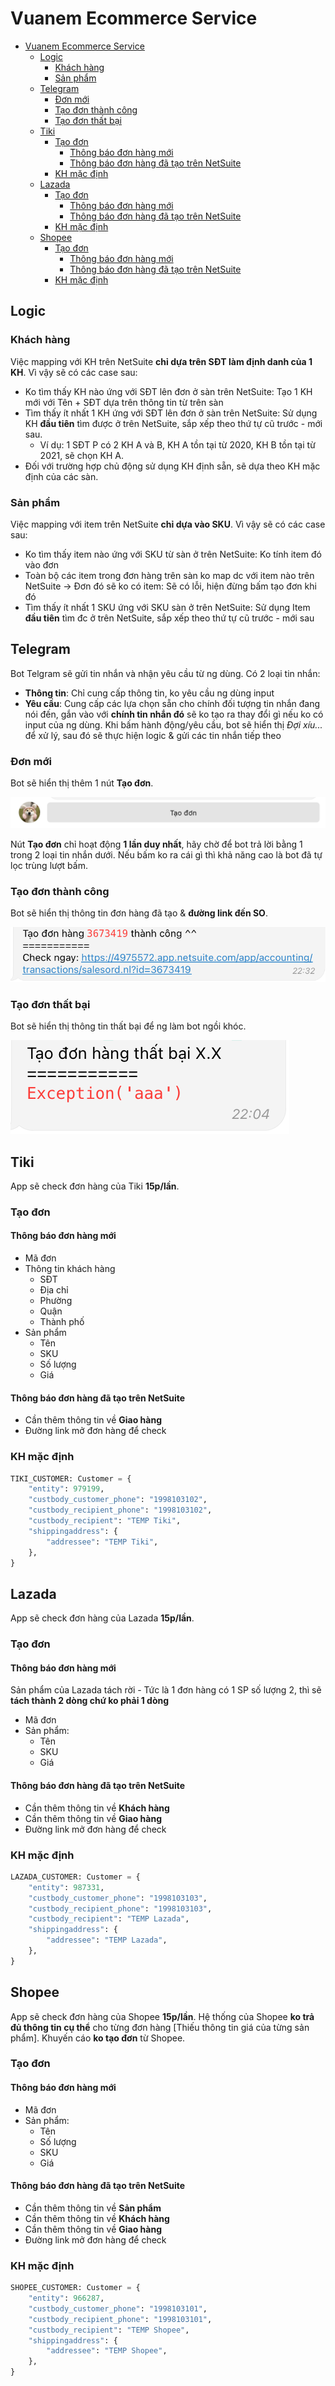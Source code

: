 # Vuanem Ecommerce Service

- [Vuanem Ecommerce Service](#vuanem-ecommerce-service)
  - [Logic](#logic)
    - [Khách hàng](#khách-hàng)
    - [Sản phẩm](#sản-phẩm)
  - [Telegram](#telegram)
    - [Đơn mới](#đơn-mới)
    - [Tạo đơn thành công](#tạo-đơn-thành-công)
    - [Tạo đơn thất bại](#tạo-đơn-thất-bại)
  - [Tiki](#tiki)
    - [Tạo đơn](#tạo-đơn)
      - [Thông báo đơn hàng mới](#thông-báo-đơn-hàng-mới)
      - [Thông báo đơn hàng đã tạo trên NetSuite](#thông-báo-đơn-hàng-đã-tạo-trên-netsuite)
    - [KH mặc định](#kh-mặc-định)
  - [Lazada](#lazada)
    - [Tạo đơn](#tạo-đơn-1)
      - [Thông báo đơn hàng mới](#thông-báo-đơn-hàng-mới-1)
      - [Thông báo đơn hàng đã tạo trên NetSuite](#thông-báo-đơn-hàng-đã-tạo-trên-netsuite-1)
    - [KH mặc định](#kh-mặc-định-1)
  - [Shopee](#shopee)
    - [Tạo đơn](#tạo-đơn-2)
      - [Thông báo đơn hàng mới](#thông-báo-đơn-hàng-mới-2)
      - [Thông báo đơn hàng đã tạo trên NetSuite](#thông-báo-đơn-hàng-đã-tạo-trên-netsuite-2)
    - [KH mặc định](#kh-mặc-định-2)

## Logic

### Khách hàng

Việc mapping với KH trên NetSuite **chỉ dựa trên SĐT làm định danh của 1 KH**. Vì vậy sẽ có các case sau:

- Ko tìm thấy KH nào ứng với SĐT lên đơn ở sàn trên NetSuite: Tạo 1 KH mới với Tên + SĐT dựa trên thông tin từ trên sàn
- Tìm thấy ít nhất 1 KH ứng với SĐT lên đơn ở sàn trên NetSuite: Sử dụng KH **đầu tiên** tìm được ở trên NetSuite, sắp xếp theo thứ tự cũ trước - mới sau.
  - Ví dụ: 1 SĐT P có 2 KH A và B, KH A tồn tại từ 2020, KH B tồn tại từ 2021, sẽ chọn KH A.
- Đối với trường hợp chủ động sử dụng KH định sẵn, sẽ dựa theo KH mặc định của các sàn.

### Sản phẩm

Việc mapping với item trên NetSuite **chỉ dựa vào SKU**. Vì vậy sẽ có các case sau:

- Ko tìm thấy item nào ứng với SKU từ sàn ở trên NetSuite: Ko tính item đó vào đơn
- Toàn bộ các item trong đơn hàng trên sàn ko map dc với item nào trên NetSuite -> Đơn đó sẽ ko có item: Sẽ có lỗi, hiện đừng bấm tạo đơn khi đó
- Tìm thấy ít nhất 1 SKU ứng với SKU sàn ở trên NetSuite: Sử dụng Item **đầu tiên** tìm đc ở trên NetSuite, sắp xếp theo thứ tự cũ trước - mới sau

## Telegram

Bot Telgram sẽ gửi tin nhắn và nhận yêu cầu từ ng dùng. Có 2 loại tin nhắn:

- **Thông tin**: Chỉ cung cấp thông tin, ko yêu cầu ng dùng input
- **Yêu cầu**: Cung cấp các lựa chọn sẵn cho chính đối tượng tin nhắn đang nói đến, gắn vào với **chính tin nhắn đó** sẽ ko tạo ra thay đổi gì nếu ko có input của ng dùng. Khi bấm hành động/yêu cầu, bot sẽ hiển thị *Đợi xíu...* để xử lý, sau đó sẽ thực hiện logic & gửi các tin nhắn tiếp theo

### Đơn mới

Bot sẽ hiển thị thêm 1 nút **Tạo đơn**.

![Telegram Keyboard New](on_new_order.png)

Nút **Tạo đơn** chỉ hoạt động **1 lần duy nhất**, hãy chờ để bot trả lời bằng 1 trong 2 loại tin nhắn dưới. Nếu bấm ko ra cái gì thì khả năng cao là bot đã tự lọc trùng lượt bấm.

### Tạo đơn thành công

Bot sẽ hiển thị thông tin đơn hàng đã tạo & **đường link đến SO**.

![On Create Success](on_create_success.png)

### Tạo đơn thất bại

Bot sẽ hiển thị thông tin thất bại để ng làm bot ngồi khóc.

![On Create Error](on_create_error.png)

## Tiki

App sẽ check đơn hàng của Tiki **15p/lần**.

### Tạo đơn

#### Thông báo đơn hàng mới

- Mã đơn
- Thông tin khách hàng
  - SĐT
  - Địa chỉ
  - Phường
  - Quận
  - Thành phố
- Sản phẩm
  - Tên
  - SKU
  - Số lượng
  - Giá
  
#### Thông báo đơn hàng đã tạo trên NetSuite

- Cần thêm thông tin về **Giao hàng**
- Đường link mở đơn hàng để check

### KH mặc định

```python
TIKI_CUSTOMER: Customer = {
    "entity": 979199,
    "custbody_customer_phone": "1998103102",
    "custbody_recipient_phone": "1998103102",
    "custbody_recipient": "TEMP Tiki",
    "shippingaddress": {
        "addressee": "TEMP Tiki",
    },
}
```

## Lazada

App sẽ check đơn hàng của Lazada **15p/lần**.

### Tạo đơn

#### Thông báo đơn hàng mới

Sản phẩm của Lazada tách rời - Tức là 1 đơn hàng có 1 SP số lượng 2, thì sẽ **tách thành 2 dòng chứ ko phải 1 dòng**

- Mã đơn
- Sản phẩm:
  - Tên
  - SKU
  - Giá

#### Thông báo đơn hàng đã tạo trên NetSuite

- Cần thêm thông tin về **Khách hàng**
- Cần thêm thông tin về **Giao hàng**
- Đường link mở đơn hàng để check

### KH mặc định

```python
LAZADA_CUSTOMER: Customer = {
    "entity": 987331,
    "custbody_customer_phone": "1998103103",
    "custbody_recipient_phone": "1998103103",
    "custbody_recipient": "TEMP Lazada",
    "shippingaddress": {
        "addressee": "TEMP Lazada",
    },
}
```

## Shopee

App sẽ check đơn hàng của Shopee **15p/lần**. Hệ thống của Shopee **ko trả đủ thông tin cụ thể** cho từng đơn hàng [Thiếu thông tin giá của từng sản phẩm]. Khuyến cáo **ko tạo đơn** từ Shopee.

### Tạo đơn

#### Thông báo đơn hàng mới

- Mã đơn
- Sản phẩm:
  - Tên
  - Số lượng
  - SKU
  - Giá

#### Thông báo đơn hàng đã tạo trên NetSuite

- Cần thêm thông tin về **Sản phẩm**
- Cần thêm thông tin về **Khách hàng**
- Cần thêm thông tin về **Giao hàng**
- Đường link mở đơn hàng để check

### KH mặc định

```python
SHOPEE_CUSTOMER: Customer = {
    "entity": 966287,
    "custbody_customer_phone": "1998103101",
    "custbody_recipient_phone": "1998103101",
    "custbody_recipient": "TEMP Shopee",
    "shippingaddress": {
        "addressee": "TEMP Shopee",
    },
}
```
